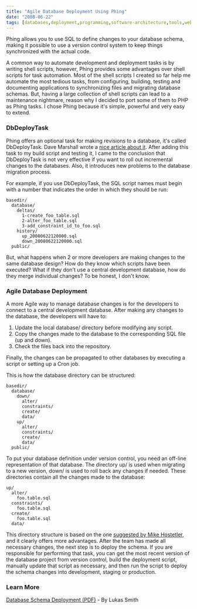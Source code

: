 ```yaml
---
title: "Agile Database Deployment Using Phing"
date: "2008-06-22"
tags: [databases,deployment,programming,software-architecture,tools,webdev]
---
```


Phing allows you to use SQL to define changes to your database schema, making it possible to use a version control system to keep things synchronized with the actual code.

A common way to automate development and deployment tasks is by writing shell scripts, however, Phing provides some advantages over shell scripts for task automation. Most of the shell scripts I created so far help me automate the most tedious tasks, from configuring, building, testing and documenting applications to synchronizing files and migrating database schemas. But, having a large collection of shell scripts can lead to a maintenance nightmare, reason why I decided to port some of them to PHP as Phing tasks. I chose Phing because it's simple, powerful and very easy to extend.

### DbDeployTask

Phing offers an optional task for making revisions to a database, it's called DbDeployTask. Dave Marshall wrote a [nice article about it](http://www.davedevelopment.co.uk/2008/04/14/how-to-simple-database-migrations-with-phing-and-dbdeploy/). After adding this task to my build script and testing it, I came to the conclusion that DbDeployTask is not very effective if you want to roll out incremental changes to the databases. Also, it introduces new problems to the database migration process.

For example, if you use DbDeployTask, the SQL script names must begin with a number that indicates the order in which they should be run:

```
basedir/
  database/
    deltas/
      1-create_foo_table.sql
      2-alter_foo_table.sql
      3-add_constraint_id_to_foo.sql
    history/
      up_20080622120000.sql
      down_20080622120000.sql
  public/
```

But, what happens when 2 or more developers are making changes to the same database design? How do they know which scripts have been executed? What if they don't use a central development database, how do they merge individual changes? To be honest, I don't know.

### Agile Database Deployment

A more Agile way to manage database changes is for the developers to connect to a central development database. After making any changes to the database, the developers will have to:

1. Update the local database/ directory before modifying any script.
2. Copy the changes made to the database to the corresponding SQL file (up and down).
3. Check the files back into the repository.

Finally, the changes can be propagated to other databases by executing a script or setting up a Cron job.

This is how the database directory can be structured:

```
basedir/
  database/
    down/
      alter/
      constraints/
      create/
      data/
    up/
      alter/
      constraints/
      create/
      data/
  public/
```

To put your database definition under version control, you need an off-line representation of that database. The directory up/ is used when migrating to a new version, down/ is used to roll back any changes if needed. These directories contain all the changes made to the database:

```
up/
  alter/
    foo.table.sql
  constraints/
    foo.table.sql
  create/
    foo.table.sql
  data/
```

This directory structure is based on the one [suggested by Mike Hostetler](http://amountaintop.com/how-i-build-application-part-2-database), and it clearly offers more advantages. After the team has made all necessary changes, the next step is to deploy the schema. If you are responsible for performing that task, you can get the most recent version of the database project from version control, build the deployment script, manually update that script as necessary, and then run the script to deploy the schema changes into development, staging or production.

### Learn More

[Database Schema Deployment (PDF)](http://pooteeweet.org/files/phptek06/database_schema_deployment.pdf) - By Lukas Smith
